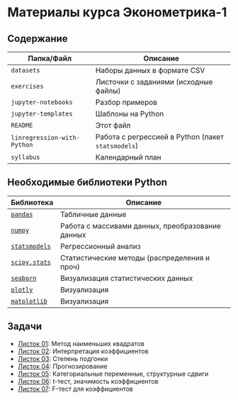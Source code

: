 # Материалы курса Эконометрика-1

## Содержание

| Папка/Файл |Описание|
|-|-|
|`datasets`| Наборы данных в формате CSV|
|`exercises`|Листочки с заданиями (исходные файлы)|
|`jupyter-notebooks`|Разбор примеров|
|`jupyter-templates`|Шаблоны на Python|
|`README`|Этот файл|
|`linregression-with-Python`|Работа с регрессией в Python (пакет `statsmodels`)|
|`syllabus`|Календарный план|

## Необходимые библиотеки Python

|Библиотека|Описание|
|-|-|
|[`pandas`](https://pandas.pydata.org)|Табличные данные|
|[`numpy`](https://numpy.org)|Работа с массивами данных, преобразование данных|
|[`statsmodels`](https://www.statsmodels.org/stable/index.html)|Регрессионный анализ|
|[`scipy.stats`](https://docs.scipy.org/doc/scipy/reference/stats.html)|Статистические методы (распределения и проч)|
|[`seaborn`](https://seaborn.pydata.org)|Визуализация статистических данных|
|[`plotly`](https://plotly.com/python/)|Визуализация|
|[`matplotlib`](https://matplotlib.org)|Визуализация|

## Задачи

- [Листок 01](https://nbviewer.org/github/artamonoff/econometrica/blob/main/econometrica-1/exercises/list01-OLS.html): Метод наименьших квадратов
- [Листок 02](https://nbviewer.org/github/artamonoff/econometrica/blob/main/econometrica-1/exercises/list02-coefs.html): Интерпретация коэффициентов
- [Листок 03](https://nbviewer.org/github/artamonoff/econometrica/blob/main/econometrica-1/exercises/list03-goodness-of-fit.html): Степень подгонки
- [Листок 04](https://nbviewer.org/github/artamonoff/econometrica/blob/main/econometrica-1/exercises/list04-prediction.html): Прогнозирование
- [Листок 05](https://nbviewer.org/github/artamonoff/econometrica/blob/main/econometrica-1/exercises/list05-specification.html): Категориальные переменные, структурные сдвиги
- [Листок 06](https://nbviewer.org/github/artamonoff/econometrica/blob/main/econometrica-1/exercises/list06-t-test.html): t-тест, значимость коэффициентов
- [Листок 07](https://nbviewer.org/github/artamonoff/econometrica/blob/main/econometrica-1/exercises/list07-F-test.html): F-тест для коэффициентов
